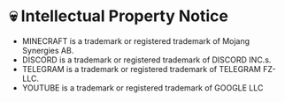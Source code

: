 # 💀 Intellectual Property Notice

- MINECRAFT is a trademark or registered trademark of Mojang Synergies AB.
- DISCORD is a trademark or registered trademark of DISCORD INC.s.
- TELEGRAM is a trademark or registered trademark of TELEGRAM FZ-LLC.
- YOUTUBE is a trademark or registered trademark of GOOGLE LLC
